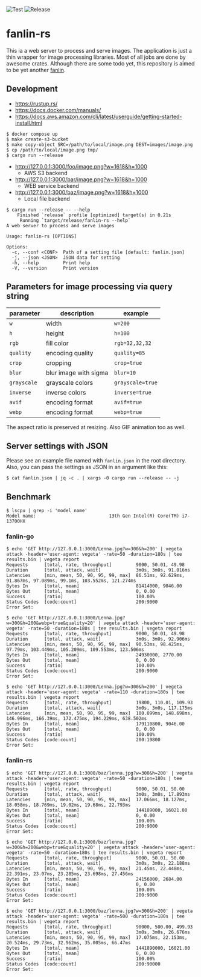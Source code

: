 ![Test](https://github.com/livesense-inc/fanlin-rs/actions/workflows/test.yaml/badge.svg?branch=main)
![Release](https://github.com/livesense-inc/fanlin-rs/actions/workflows/release.yaml/badge.svg)

fanlin-rs
===============================================================================

This ia a web server to process and serve images.
The application is just a thin wrapper for image processing libraries.
Most of all jobs are done by awesome crates.
Although there are some todo yet,
this repository is aimed to be yet another [fanlin](https://github.com/livesense-inc/fanlin).

## Development

* https://rustup.rs/
* https://docs.docker.com/manuals/
* https://docs.aws.amazon.com/cli/latest/userguide/getting-started-install.html

```
$ docker compose up
$ make create-s3-bucket
$ make copy-object SRC=/path/to/local/image.png DEST=images/image.png
$ cp /path/to/local/image.png tmp/
$ cargo run --release
```

* http://127.0.0.1:3000/foo/image.png?w=1618&h=1000
  * AWS S3 backend
* http://127.0.0.1:3000/bar/image.png?w=1618&h=1000
  * WEB service backend
* http://127.0.0.1:3000/baz/image.png?w=1618&h=1000
  * Local file backend

```
$ cargo run --release -- --help
    Finished `release` profile [optimized] target(s) in 0.21s
     Running `target/release/fanlin-rs --help`
A web server to process and serve images

Usage: fanlin-rs [OPTIONS]

Options:
  -c, --conf <CONF>  Path of a setting file [default: fanlin.json]
  -j, --json <JSON>  JSON data for setting
  -h, --help         Print help
  -V, --version      Print version
```

## Parameters for image processing via query string

| parameter | description | example |
| --- | --- | --- |
| `w` | width | `w=200` |
| `h` | height | `h=100` |
| `rgb` | fill color | `rgb=32,32,32` |
| `quality` | encoding quality | `quality=85` |
| `crop` | cropping | `crop=true` |
| `blur` | blur image with sigma | `blur=10` |
| `grayscale` | grayscale colors | `grayscale=true` |
| `inverse` | inverse colors | `inverse=true` |
| `avif` | encoding format | `avif=true` |
| `webp` | encoding format | `webp=true` |

The aspect ratio is preserved at resizing. Also GIF animation too as well.

## Server settings with JSON

Please see an example file named with `fanlin.json` in the root directory.
Also, you can pass the settings as JSON in an argument like this:

```
$ cat fanlin.json | jq -c . | xargs -0 cargo run --release -- -j
```

## Benchmark
```
$ lscpu | grep -i 'model name'
Model name:                           13th Gen Intel(R) Core(TM) i7-13700HX
```

### fanlin-go
```
$ echo 'GET http://127.0.0.1:3000/Lenna.jpg?w=300&h=200' | vegeta attack -header='user-agent: vegeta' -rate=50 -duration=180s | tee results.bin | vegeta report
Requests      [total, rate, throughput]         9000, 50.01, 49.98
Duration      [total, attack, wait]             3m0s, 3m0s, 91.016ms
Latencies     [min, mean, 50, 90, 95, 99, max]  86.51ms, 92.629ms, 91.867ms, 97.089ms, 99.1ms, 103.552ms, 121.274ms
Bytes In      [total, mean]                     81414000, 9046.00
Bytes Out     [total, mean]                     0, 0.00
Success       [ratio]                           100.00%
Status Codes  [code:count]                      200:9000
Error Set:
```

```
$ echo 'GET http://127.0.0.1:3000/Lenna.jpg?w=300&h=200&webp=true&quality=20' | vegeta attack -header='user-agent: vegeta' -rate=50 -duration=180s | tee results.bin | vegeta report
Requests      [total, rate, throughput]         9000, 50.01, 49.98
Duration      [total, attack, wait]             3m0s, 3m0s, 92.906ms
Latencies     [min, mean, 50, 90, 95, 99, max]  90.53ms, 98.425ms, 97.79ms, 103.449ms, 105.209ms, 109.553ms, 123.506ms
Bytes In      [total, mean]                     24930000, 2770.00
Bytes Out     [total, mean]                     0, 0.00
Success       [ratio]                           100.00%
Status Codes  [code:count]                      200:9000
Error Set:
```

```
$ echo 'GET http://127.0.0.1:3000/Lenna.jpg?w=300&h=200' | vegeta attack -header='user-agent: vegeta' -rate=110 -duration=180s | tee results.bin | vegeta report
Requests      [total, rate, throughput]         19800, 110.01, 109.93
Duration      [total, attack, wait]             3m0s, 3m0s, 117.175ms
Latencies     [min, mean, 50, 90, 95, 99, max]  100.099ms, 148.698ms, 146.996ms, 166.39ms, 172.475ms, 194.229ms, 638.502ms
Bytes In      [total, mean]                     179110800, 9046.00
Bytes Out     [total, mean]                     0, 0.00
Success       [ratio]                           100.00%
Status Codes  [code:count]                      200:19800
Error Set:
```

### fanlin-rs
```
$ echo 'GET http://127.0.0.1:3000/baz/lenna.jpg?w=300&h=200' | vegeta attack -header='user-agent: vegeta' -rate=50 -duration=180s | tee results.bin | vegeta report
Requests      [total, rate, throughput]         9000, 50.01, 50.00
Duration      [total, attack, wait]             3m0s, 3m0s, 17.893ms
Latencies     [min, mean, 50, 90, 95, 99, max]  17.066ms, 18.127ms, 18.058ms, 18.769ms, 19.02ms, 19.68ms, 22.793ms
Bytes In      [total, mean]                     144189000, 16021.00
Bytes Out     [total, mean]                     0, 0.00
Success       [ratio]                           100.00%
Status Codes  [code:count]                      200:9000
Error Set:
```

```
$ echo 'GET http://127.0.0.1:3000/baz/lenna.jpg?w=300&h=200&webp=true&quality=20' | vegeta attack -header='user-agent: vegeta' -rate=50 -duration=180s | tee results.bin | vegeta report
Requests      [total, rate, throughput]         9000, 50.01, 50.00
Duration      [total, attack, wait]             3m0s, 3m0s, 22.188ms
Latencies     [min, mean, 50, 90, 95, 99, max]  21.45ms, 22.448ms, 22.391ms, 23.07ms, 23.285ms, 23.698ms, 27.456ms
Bytes In      [total, mean]                     24156000, 2684.00
Bytes Out     [total, mean]                     0, 0.00
Success       [ratio]                           100.00%
Status Codes  [code:count]                      200:9000
Error Set:
```

```
$ echo 'GET http://127.0.0.1:3000/baz/lenna.jpg?w=300&h=200' | vegeta attack -header='user-agent: vegeta' -rate=500 -duration=180s | tee results.bin | vegeta report
Requests      [total, rate, throughput]         90000, 500.00, 499.93
Duration      [total, attack, wait]             3m0s, 3m0s, 26.676ms
Latencies     [min, mean, 50, 90, 95, 99, max]  17.075ms, 22.153ms, 20.524ms, 29.73ms, 32.962ms, 35.005ms, 66.47ms
Bytes In      [total, mean]                     1441890000, 16021.00
Bytes Out     [total, mean]                     0, 0.00
Success       [ratio]                           100.00%
Status Codes  [code:count]                      200:90000
Error Set:
```
